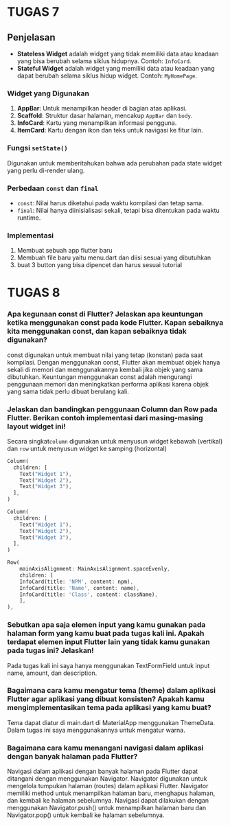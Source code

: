 # TUGAS 7

## Penjelasan

- **Stateless Widget** adalah widget yang tidak memiliki data atau keadaan yang bisa berubah selama siklus hidupnya. Contoh: `InfoCard`.
- **Stateful Widget** adalah widget yang memiliki data atau keadaan yang dapat berubah selama siklus hidup widget. Contoh: `MyHomePage`.

### Widget yang Digunakan
1. **AppBar**: Untuk menampilkan header di bagian atas aplikasi.
2. **Scaffold**: Struktur dasar halaman, mencakup `AppBar` dan `body`.
3. **InfoCard**: Kartu yang menampilkan informasi pengguna.
4. **ItemCard**: Kartu dengan ikon dan teks untuk navigasi ke fitur lain.

### Fungsi `setState()`
Digunakan untuk memberitahukan bahwa ada perubahan pada state widget yang perlu di-render ulang.

### Perbedaan `const` dan `final`
- `const`: Nilai harus diketahui pada waktu kompilasi dan tetap sama.
- `final`: Nilai hanya diinisialisasi sekali, tetapi bisa ditentukan pada waktu runtime.

### Implementasi
1. Membuat sebuah app flutter baru
2. Membuah file baru yaitu menu.dart dan diisi sesuai yang dibutuhkan
3. buat 3 button yang bisa dipencet dan harus sesuai tutorial

# TUGAS 8

### Apa kegunaan const di Flutter? Jelaskan apa keuntungan ketika menggunakan const pada kode Flutter. Kapan sebaiknya kita menggunakan const, dan kapan sebaiknya tidak digunakan?
const digunakan untuk membuat nilai yang tetap (konstan) pada saat kompilasi. Dengan menggunakan const, Flutter akan membuat objek hanya sekali di memori dan menggunakannya kembali jika objek yang sama dibutuhkan. Keuntungan menggunakan const adalah mengurangi penggunaan memori dan meningkatkan performa aplikasi karena objek yang sama tidak perlu dibuat berulang kali.

### Jelaskan dan bandingkan penggunaan Column dan Row pada Flutter. Berikan contoh implementasi dari masing-masing layout widget ini!
Secara singkat`column` digunakan untuk menyusun widget kebawah (vertikal) dan `row` untuk menyusun widget ke samping (horizontal)

```dart
Column(
  children: [
    Text("Widget 1"),
    Text("Widget 2"),
    Text("Widget 3"),
  ],
)
```

```dart
Column(
  children: [
    Text("Widget 1"),
    Text("Widget 2"),
    Text("Widget 3"),
  ],
)
```

```dart
Row(
    mainAxisAlignment: MainAxisAlignment.spaceEvenly,
    children: [
    InfoCard(title: 'NPM', content: npm),
    InfoCard(title: 'Name', content: name),
    InfoCard(title: 'Class', content: className),
    ],
),
```

### Sebutkan apa saja elemen input yang kamu gunakan pada halaman form yang kamu buat pada tugas kali ini. Apakah terdapat elemen input Flutter lain yang tidak kamu gunakan pada tugas ini? Jelaskan!
Pada tugas kali ini saya hanya menggunakan TextFormField untuk input name, amount, dan description. 

### Bagaimana cara kamu mengatur tema (theme) dalam aplikasi Flutter agar aplikasi yang dibuat konsisten? Apakah kamu mengimplementasikan tema pada aplikasi yang kamu buat?
Tema dapat diatur di main.dart di MaterialApp menggunakan ThemeData. Dalam tugas ini saya menggunakannya untuk mengatur warna.

### Bagaimana cara kamu menangani navigasi dalam aplikasi dengan banyak halaman pada Flutter?
Navigasi dalam aplikasi dengan banyak halaman pada Flutter dapat ditangani dengan menggunakan Navigator. Navigator digunakan untuk mengelola tumpukan halaman (routes) dalam aplikasi Flutter. Navigator memiliki method untuk menampilkan halaman baru, menghapus halaman, dan kembali ke halaman sebelumnya. Navigasi dapat dilakukan dengan menggunakan Navigator.push() untuk menampilkan halaman baru dan Navigator.pop() untuk kembali ke halaman sebelumnya.